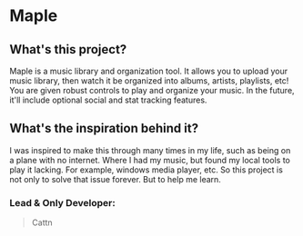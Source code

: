# Maple

## What's this project?

Maple is a music library and organization tool. It allows you to upload your music library, then watch it be organized into albums, artists, playlists, etc! You are given robust controls to play and organize your music. In the future, it'll include optional social and stat tracking features.

## What's the inspiration behind it?

I was inspired to make this through many times in my life, such as being on a plane with no internet. Where I had my music, but found my local tools to play it lacking. For example, windows media player, etc. So this project is not only to solve that issue forever. But to help me learn.


### Lead & Only Developer:
> Cattn
